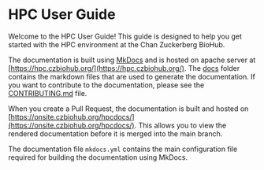# HPC User Guide

Welcome to the HPC User Guide! This guide is designed to help you get started with the HPC environment at the Chan Zuckerberg BioHub. 

The documentation is built using [MkDocs](https://www.mkdocs.org/) and is hosted on apache server at [https://hpc.czbiohub.org/](https://hpc.czbiohub.org/). 
The [docs](https://github.com/biohub-hpc/hpcuserguide/tree/main/docs) folder contains the markdown files that are used to generate the documentation. If you want
to contribute to the documentation, please see the [CONTRIBUTING.md](https://github.com/biohub-hpc/hpcuserguide/tree/main/CONTRIBUTING.md) file.

When you create a Pull Request, the documentation is built and hosted on [https://onsite.czbiohub.org/hpcdocs/](https://onsite.czbiohub.org/hpcdocs/). 
This allows you to view the rendered documentation before it is merged into the main branch.

The documentation file `mkdocs.yml` contains the main configuration file required for building the documentation using MkDocs. 
